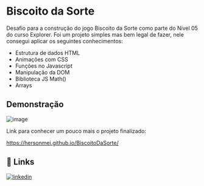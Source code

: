 # Biscoito da Sorte

Desafio para a construção do jogo Biscoito da Sorte como parte do Nível 05 do curso Explorer. Foi um projeto simples mas bem legal de fazer, nele consegui aplicar os seguintes conhecimentos:

- Estrutura de dados HTML
- Animações com CSS
- Funções no Javascript
- Manipulação da DOM
- Biblioteca JS Math()
- Arrays

## Demonstração

![image](https://user-images.githubusercontent.com/62970936/215088758-8b6d69f2-f15b-40eb-a3bf-cb1ac626c171.png)

Link para conhecer um pouco mais o projeto finalizado:

https://hersonmei.github.io/BiscoitoDaSorte/


## 🔗 Links
[![linkedin](https://img.shields.io/badge/linkedin-0A66C2?style=for-the-badge&logo=linkedin&logoColor=white)](https://www.linkedin.com/in/herson-meireles-02838b61/)

